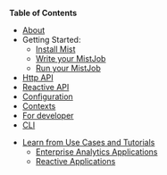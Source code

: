 **Table of Contents**

- [About](/docs/about.md)
- Getting Started:
    - [Install Mist](/docs/install.md)
    - [Write your MistJob](/docs/mist-job.md)
    - [Run your MistJob](/docs/run-job.md)
- [Http API](/docs/http_api.md)
- [Reactive API](/docs/reactive_api.md)
- [Configuration](/docs/configuration.md)
- [Contexts](/docs/context-namespaces.md)
- [For developer](/docs/developer.md)
- [CLI](/docs/cli.md)
* [Learn from Use Cases and Tutorials](/docs/use-cases/README.md)
    * [Enterprise Analytics Applications](/docs/use-cases/enterprise-analytics.md)
    * [Reactive Applications](/docs/use-cases/reactive.md)
